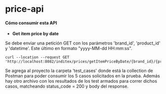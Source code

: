 # price-api

#### Cómo consumir esta API

  * **Get item price by date** 

Se debe enviar una petición GET con los parámetros 'brand_id', 'product_id' y 'datetime'. Este último en formato "yyyy-MM-dd HH:mm:ss".  
```text
curl --location --request GET 'http://localhost:8082/inditex/prices/getItemPriceByDate/{brand_id}/{product_id}/{datetime}'
```

Se agrega al proyecto la carpeta 'test_cases' donde está la collection de Postman para poder consumir los 5 casos solicitados en la prueba.
Además hay otro archivo con los resultados de los test armados para correr dichos casos, matcheando status_code = 200 y body del response.

 